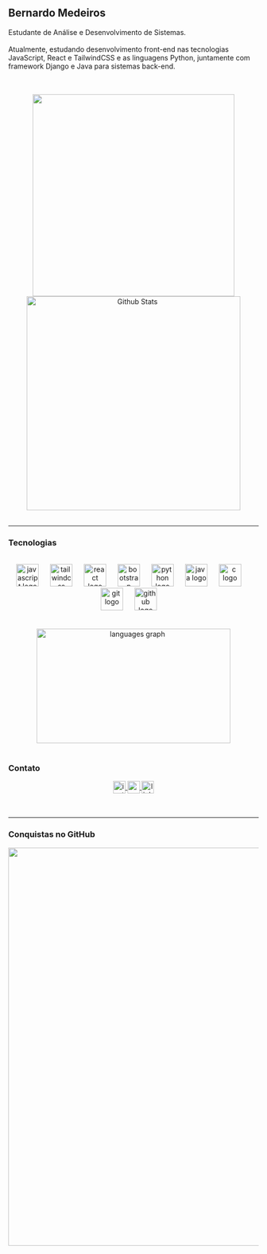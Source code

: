 ## Bernardo Medeiros
<p align="left">Estudante de Análise e Desenvolvimento de Sistemas.<br><br>Atualmente, estudando desenvolvimento front-end nas tecnologias JavaScript, React e TailwindCSS e as linguagens Python, juntamente com framework Django e Java para sistemas back-end.</p>
<br><br>


  </div>
<div align="center"; >
       <img src="https://github-readme-stats.vercel.app/api?username=bernardommedeiros&theme=vision-friendly-dark&show_icons=true&hide_border=true&count_private=true" width="406" />
    <img src="https://github-readme-streak-stats.herokuapp.com/?user=bernardommedeiros&theme=vision-friendly-dark&hide_border=true"
      alt="Github Stats" width="430" />
</div>

<br>

---

### Tecnologias

<br>
<div align="center">
  <img src="https://cdn.jsdelivr.net/gh/devicons/devicon/icons/javascript/javascript-original.svg" height="45" alt="javascript logo"  />
  <img width="15" />
  <img src="https://cdn.jsdelivr.net/gh/devicons/devicon/icons/tailwindcss/tailwindcss-original-wordmark.svg" height="45" alt="tailwindcss logo"  />
  <img width="15" />
  <img src="https://cdn.jsdelivr.net/gh/devicons/devicon/icons/react/react-original.svg" height="45" alt="react logo"  />
  <img width="15" />
  <img src="https://cdn.jsdelivr.net/gh/devicons/devicon/icons/bootstrap/bootstrap-original.svg" height="45" alt="bootstrap logo"  />
  <img width="15" />
  <img src="https://cdn.jsdelivr.net/gh/devicons/devicon/icons/python/python-original.svg" height="45" alt="python logo"  />
  <img width="15" />
  <img src="https://cdn.jsdelivr.net/gh/devicons/devicon/icons/java/java-original.svg" height="45" alt="java logo"  />
  <img width="15" />
  <img src="https://cdn.jsdelivr.net/gh/devicons/devicon/icons/c/c-original.svg" height="45" alt="c logo"  />
  <img width="15" />
  <img src="https://cdn.jsdelivr.net/gh/devicons/devicon/icons/git/git-original.svg" height="45" alt="git logo"  />
  <img width="15" />
  <img src="https://cdn.jsdelivr.net/gh/devicons/devicon/icons/github/github-original.svg" height="45" alt="github logo"  />
  <img width="15" />
  
</div>

<br>
<br>

<div align="center">
  <img src="https://github-readme-stats.vercel.app/api/top-langs/?username=bernardommedeiros&theme=vue-dark&show_icons=true&hide_border=true&layout=donut"
       width="390"  
       height="230" 
       alt="languages graph" />
</div>

<br>

### Contato

<div align="center">
  <a href="https://www.instagram.com/bernardomm_/" target="_blank">
    <img align=center src="https://img.shields.io/badge/Instagram-E4405F?style=flat&logo=instagram&logoColor=white" height="25" alt="instagram logo"  target="_blank" "/>
  </a>

  <a href="mailto:bernardo181105@gmail.com" target="_blank" >
    <img align=center src="https://img.shields.io/badge/Gmail-EA4335?style=flat&logo=gmail&logoColor=white" height="25" alt="gmail logo"  />
  </a>
  
  <a href="https://www.linkedin.com/in/bernardo-medeiros-123a87348/" target="_blank">
    <img align=center src="https://img.shields.io/badge/LinkedIn-0A66C2?style=flat&logo=linkedin&logoColor=white" height="25" alt="linkedin logo" target="_blank" />
  </a>
     
</div>

<br clear="both">

<br>

---

### Conquistas no GitHub 
<p align="center">
  <a
    href="https://github.com/ryo-ma/github-profile-trophy"
    title="repositório de troféus"
  >
    <img
      width="800"
      src="https://github-profile-trophy.vercel.app/?username=bernardommedeiros&column=8&theme=darkhub&no-frame=true&no-bg=true"
    />
  </a>
</p>





